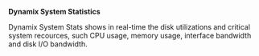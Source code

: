 **Dynamix System Statistics**

Dynamix System Stats shows in real-time the disk utilizations and critical system recources, such CPU usage, memory usage, interface bandwidth and disk I/O bandwidth.
